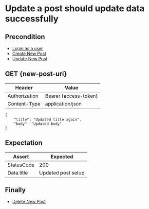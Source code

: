 # Update a post should update data successfully

## Precondition

* [Login as a user](../common/login-with-user-1.md)
* [Create New Post](../common/create-new-post.md)
* [Update New Post](../common/update-new-post.md)

## GET {new-post-uri}

| Header | Value |
| - | - |
| Authorization | Bearer {access-token} |
| Content-Type | application/json |

```
{
    "title": "Updated title again",
    "body": "Updated body"
}
```

## Expectation

| Assert | Expected |
| - | - |
| StatusCode | 200 |
| Data.title | Updated post setup |

## Finally

* [Delete New Post](../common/delete-new-post.md)

